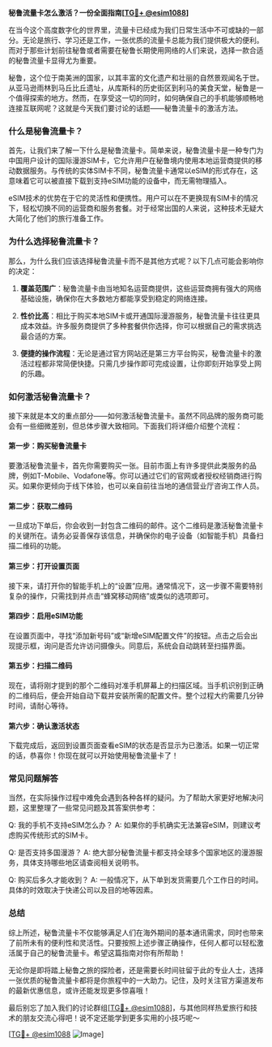 **秘鲁流量卡怎么激活？一份全面指南[[TG💪+ @esim1088](https://t.me/s/esim1088)]**

在当今这个高度数字化的世界里，流量卡已经成为我们日常生活中不可或缺的一部分。无论是旅行、学习还是工作，一张优质的流量卡总能为我们提供极大的便利。而对于那些计划前往秘鲁或者需要在秘鲁长期使用网络的人们来说，选择一款合适的秘鲁流量卡显得尤为重要。

秘鲁，这个位于南美洲的国家，以其丰富的文化遗产和壮丽的自然景观闻名于世。从亚马逊雨林到马丘比丘遗址，从库斯科的历史街区到利马的美食天堂，秘鲁是一个值得探索的地方。然而，在享受这一切的同时，如何确保自己的手机能够顺畅地连接互联网呢？这就是今天我们要讨论的话题——秘鲁流量卡的激活方法。

### 什么是秘鲁流量卡？

首先，让我们来了解一下什么是秘鲁流量卡。简单来说，秘鲁流量卡是一种专门为中国用户设计的国际漫游SIM卡，它允许用户在秘鲁境内使用本地运营商提供的移动数据服务。与传统的实体SIM卡不同，秘鲁流量卡通常以eSIM的形式存在，这意味着它可以被直接下载到支持eSIM功能的设备中，而无需物理插入。

eSIM技术的优势在于它的灵活性和便携性。用户可以在不更换现有SIM卡的情况下，轻松切换不同的运营商和服务套餐。对于经常出国的人来说，这种技术无疑大大简化了他们的旅行准备工作。

### 为什么选择秘鲁流量卡？

那么，为什么我们应该选择秘鲁流量卡而不是其他方式呢？以下几点可能会影响你的决定：

1. **覆盖范围广**：秘鲁流量卡由当地知名运营商提供，这些运营商拥有强大的网络基础设施，确保你在大多数地方都能享受到稳定的网络连接。
   
2. **性价比高**：相比于购买本地SIM卡或开通国际漫游服务，秘鲁流量卡往往更具成本效益。许多服务商提供了多种套餐供你选择，你可以根据自己的需求挑选最合适的方案。
   
3. **便捷的操作流程**：无论是通过官方网站还是第三方平台购买，秘鲁流量卡的激活过程都非常简便快捷。只需几步操作即可完成设置，让你即刻开始享受上网的乐趣。

### 如何激活秘鲁流量卡？

接下来就是本文的重点部分——如何激活秘鲁流量卡。虽然不同品牌的服务商可能会有一些细微差别，但总体步骤大致相同。下面我们将详细介绍整个流程：

#### 第一步：购买秘鲁流量卡

要激活秘鲁流量卡，首先你需要购买一张。目前市面上有许多提供此类服务的品牌，例如T-Mobile、Vodafone等。你可以通过它们的官网或者授权经销商进行购买。如果你更倾向于线下体验，也可以亲自前往当地的通信营业厅咨询工作人员。

#### 第二步：获取二维码

一旦成功下单后，你会收到一封包含二维码的邮件。这个二维码是激活秘鲁流量卡的关键所在。请务必妥善保存该信息，并确保你的电子设备（如智能手机）具备扫描二维码的功能。

#### 第三步：打开设置页面

接下来，请打开你的智能手机上的“设置”应用。通常情况下，这一步骤不需要特别复杂的操作，只需找到并点击“蜂窝移动网络”或类似的选项即可。

#### 第四步：启用eSIM功能

在设置页面中，寻找“添加新号码”或“新增eSIM配置文件”的按钮。点击之后会出现提示框，询问是否允许访问摄像头。同意后，系统会自动跳转至扫描界面。

#### 第五步：扫描二维码

现在，请将刚才提到的那个二维码对准手机屏幕上的扫描区域。当手机识别到正确的二维码后，便会开始自动下载并安装所需的配置文件。整个过程大约需要几分钟时间，请耐心等待。

#### 第六步：确认激活状态

下载完成后，返回到设置页面查看eSIM的状态是否显示为已激活。如果一切正常的话，恭喜你！你现在就可以开始使用秘鲁流量卡了！

### 常见问题解答

当然，在实际操作过程中难免会遇到各种各样的疑问。为了帮助大家更好地解决问题，这里整理了一些常见问题及其答案供参考：

Q: 我的手机不支持eSIM怎么办？
A: 如果你的手机确实无法兼容eSIM，则建议考虑购买传统形式的SIM卡。

Q: 是否支持多国漫游？
A: 绝大部分秘鲁流量卡都支持全球多个国家地区的漫游服务，具体支持哪些地区请查阅相关说明书。

Q: 购买后多久才能收到？
A: 一般情况下，从下单到发货需要几个工作日的时间。具体的时效取决于快递公司以及目的地等因素。

### 总结

综上所述，秘鲁流量卡不仅能够满足人们在海外期间的基本通讯需求，同时也带来了前所未有的便利性和灵活性。只要按照上述步骤正确操作，任何人都可以轻松激活属于自己的秘鲁流量卡。希望这篇指南对你有所帮助！

无论你是即将踏上秘鲁之旅的探险者，还是需要长时间驻留于此的专业人士，选择一张优质的秘鲁流量卡都将是你旅程中的一大助力。记住，及时关注官方渠道发布的最新优惠信息，或许还能发现更多惊喜哦！

最后别忘了加入我们的讨论群组[[TG💪+ @esim1088](https://t.me/s/esim1088)]，与其他同样热爱旅行和技术的朋友交流心得吧！说不定还能学到更多实用的小技巧呢～ 

[[TG💪+ @esim1088](https://t.me/s/esim1088) ![Image](https://i.postimg.cc/4NQfJmqS/Snipaste-2025-05-13-00-14-12.png)]